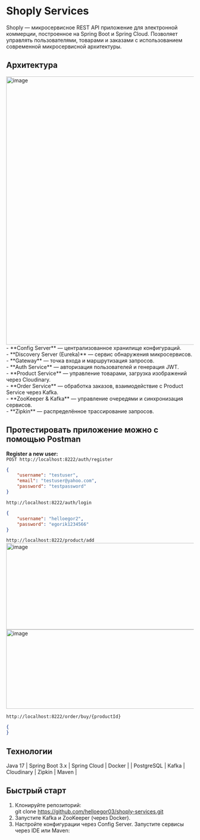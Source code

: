 # Shoply Services

Shoply — микросервисное REST API приложение для электронной коммерции, построенное на Spring Boot и Spring Cloud. Позволяет управлять пользователями, товарами и заказами с использованием современной микросервисной архитектуры.  

## Архитектура
<img width="1280" height="720" alt="image" src="https://github.com/user-attachments/assets/5ead0e7d-8087-498f-8956-062b757d4011" />
- **Config Server** — централизованное хранилище конфигураций.  <br>
- **Discovery Server (Eureka)** — сервис обнаружения микросервисов.  <br>
- **Gateway** — точка входа и маршрутизация запросов.  <br>
- **Auth Service** — авторизация пользователей и генерация JWT.  <br>
- **Product Service** — управление товарами, загрузка изображений через Cloudinary.  <br>
- **Order Service** — обработка заказов, взаимодействие с Product Service через Kafka.  <br>
- **ZooKeeper & Kafka** — управление очередями и синхронизация сервисов.  <br>
- **Zipkin** — распределённое трассирование запросов.<br>

## Протестировать приложение можно с помощью Postman
**Register a new user:**  
`POST http://localhost:8222/auth/register`

```json
{
    "username": "testuser",
    "email": "testuser@yahoo.com",
    "password": "testpassword"
}
```

`http://localhost:8222/auth/login`
```json
{
    "username": "helloegor2",
    "password": "egorik1234566"
}
```

`http://localhost:8222/product/add`
<img width="1280" height="232" alt="image" src="https://github.com/user-attachments/assets/6cd1a69b-73dd-4e49-90b5-3a4c54967ee5" />
<img width="1280" height="213" alt="image" src="https://github.com/user-attachments/assets/066fb301-f231-4811-b0aa-90647350cb96" />

`http://localhost:8222/order/buy/{productId}`
```json
{
}
```

## Технологии

Java 17 | Spring Boot 3.x | Spring Cloud  | Docker | | PostgreSQL | Kafka | Cloudinary | Zipkin | Maven |  

## Быстрый старт

1. Клонируйте репозиторий:  
git clone https://github.com/helloegor03/shoply-services.git
2. Запустите Kafka и ZooKeeper (через Docker).
3. Настройте конфигурации через Config Server.
Запустите сервисы через IDE или Maven:


